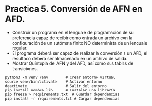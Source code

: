 # Practica 5. Conversión de AFN en AFD.

- Construir un programa en el lenguaje de programación
de su preferencia capaz de recibir como entrada un
archivo con la configuración de un autómata finito NO
determinista de un lenguaje regular.
- El programa deberá ser capaz de realizar la conversión a un AFD,
el resultado deberá ser almacenado en un archivo de salida.
- Mostrar Quíntupla del AFN y del AFD, así como sus tablas de
transiciones.

```
python3 -m venv venv        # Crear entorno virtual
source venv/bin/activate    # Activar entorno
deactivate                  # Salir del entorno
pip install nombre_lib      # Instalar una librería
pip freeze > requirements.txt  # Guardar dependencias
pip install -r requirements.txt # Cargar dependencias
```